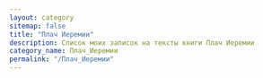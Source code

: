 ```yaml
---
layout: category
sitemap: false
title: "Плач Иеремии"
description: Список моих записок на тексты книги Плач Иеремии
category_name: Плач_Иеремии
permalink: "/Плач_Иеремии"
---
```

